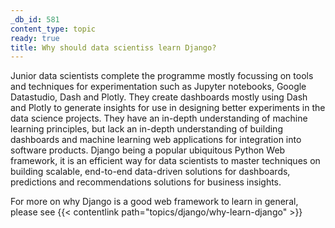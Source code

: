 ```yaml
---
_db_id: 581
content_type: topic
ready: true
title: Why should data scientiss learn Django?
---
```


Junior data scientists complete the programme mostly focussing on tools and techniques for experimentation such as Jupyter notebooks, Google Datastudio, Dash and Plotly. They create dashboards mostly using Dash and Plotly to generate insights for use in designing better experiments in the data science projects. They have an in-depth understanding of machine learning principles, but lack an in-depth understanding of building dashboards and machine learning web applications for integration into software products. Django being a popular ubiquitous Python Web framework, it is an efficient way for data scientists to master techniques on building scalable, end-to-end data-driven solutions for dashboards, predictions and recommendations solutions for business insights.

For more on why Django is a good web framework to learn in general, please see {{< contentlink path="topics/django/why-learn-django" >}}